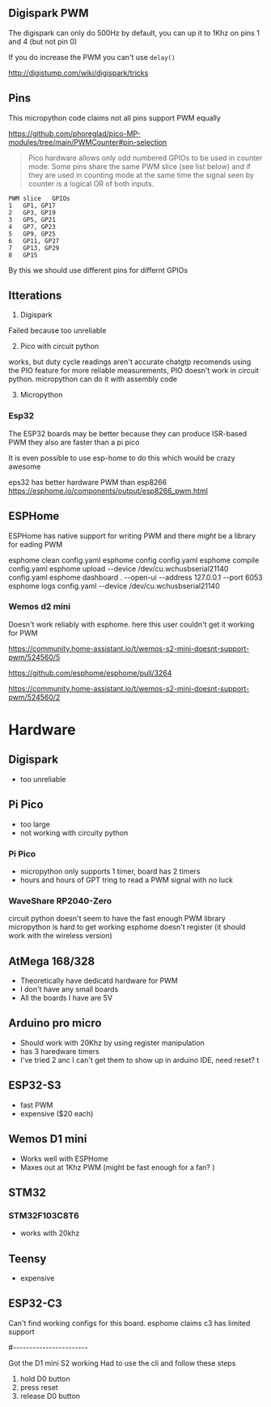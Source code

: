 ## Digispark PWM

The digispark can only do 500Hz by default, you can up it to 1Khz on pins 1 and 4 (but not pin 0)

If you do increase the PWM you can't use `delay()`

http://digistump.com/wiki/digispark/tricks

## Pins

This micropython code claims not all pins support PWM equally

https://github.com/phoreglad/pico-MP-modules/tree/main/PWMCounter#pin-selection

>Pico hardware allows only odd numbered GPIOs to be used in counter mode. Some pins share the same PWM slice (see list below) and if they are used in counting mode at the same time the signal seen by counter is a logical OR of both inputs.

```
PWM slice	GPIOs
1	GP1, GP17
2	GP3, GP19
3	GP5, GP21
4	GP7, GP23
5	GP9, GP25
6	GP11, GP27
7	GP13, GP29
8	GP15
```

By this we should use different pins for differnt GPIOs


## Itterations

1. Digispark

Failed because too unreliable

2. Pico with circuit python

works, but duty cycle readings aren't accurate
chatgtp recomends using the PIO feature for more reliable measurements, PIO doesn't work in circuit python. 
micropython can do it with assembly code

3. Micropython



### Esp32

The ESP32 boards may be better because they can produce ISR-based PWM
they also are faster than a pi pico

It is even possible to use esp-home to do this which would be crazy awesome

eps32 has better hardware PWM than esp8266
https://esphome.io/components/output/esp8266_pwm.html

## ESPHome

ESPHome has native support for writing PWM and there _might_ be a library for eading PWM


esphome clean config.yaml
esphome config config.yaml
esphome compile config.yaml
esphome upload --device /dev/cu.wchusbserial21140 config.yaml
esphome dashboard . --open-ui --address 127.0.0.1 --port 6053
esphome logs config.yaml --device /dev/cu.wchusbserial21140




### Wemos d2 mini

Doesn't work reliably with esphome. here this user couldn't get it working for PWM

https://community.home-assistant.io/t/wemos-s2-mini-doesnt-support-pwm/524560/5

https://github.com/esphome/esphome/pull/3264

https://community.home-assistant.io/t/wemos-s2-mini-doesnt-support-pwm/524560/2




# Hardware

## Digispark
- too unreliable

## Pi Pico
- too large
- not working with circuity python

### Pi Pico
- micropython only supports 1 timer, board has 2 timers
- hours and hours of GPT tring to read a PWM signal with no luck

### WaveShare RP2040-Zero

circuit python doesn't seem to have the fast enough PWM library
micropython is hard to get working
esphome doesn't register (it should work with the wireless version)

## AtMega 168/328

- Theoretically have dedicatd hardware for PWM 
- I don't have any small boards
- All the boards I have are 5V


## Arduino pro micro

- Should work with 20Khz by using register manipulation
- has 3 haredware timers
- I've tried 2 anc I can't get them to show up in arduino IDE, need reset? t

## ESP32-S3

- fast PWM
- expensive ($20 each)

## Wemos D1 mini

- Works well with ESPHome
- Maxes out at 1Khz PWM (might be fast enough for a fan? )


## STM32

### STM32F103C8T6

- works with 20khz


## Teensy
- expensive

## ESP32-C3

Can't find working configs for this board. 
esphome claims c3 has limited support

#-----------------------


Got the D1 mini S2 working
Had to use the cli and follow these steps
1. hold D0 button
2. press reset
3. release D0 button
